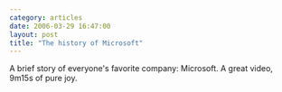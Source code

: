 ```yaml
---
category: articles
date: 2006-03-29 16:47:00
layout: post
title: "The history of Microsoft"
---
```


<p>A brief story of everyone's favorite company: Microsoft. A great video, 9m15s of pure joy.</p><iframe title="The history of Microsoft" width="480" height="300" data-src="//www.youtube.com/embed/4soR5mHY9Fo" frameborder="0" allowfullscreen></iframe>
